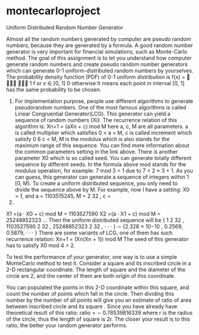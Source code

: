 # montecarloproject


Uniform Distributed Random Number Generator 

Almost all the random numbers generated by computer are pseudo random numbers, because they are generated by a formula. A good random number generator is
very important for financial simulations, such as Monte-Carlo method.
The goal of this assignment is to let you understand how computer generate random numbers and create pseudo random number generators which can generate 0-1
uniform-distributed random numbers by yourselves.
The probability density function (PDF) of 0-1 uniform distribution is
f(x) =



1 f or x ∈ [0, 1]
0 otherwise
It means each point in interval [0, 1] has the same probability to be chosen.
1. For implementation purpose, people use different algorithms to generate pseudorandom numbers. One of the most famous algorithms is called Linear Congruential Generator(LCG). This generator can yield a sequence of random numbers {Xi}. The recurrence relation of this algorithm is:
Xn+1 = (aXn + c) mod M
here a, c, M are all parameters. a is called multiplier which satisfies 0 < a < M,
c is called increment which satisfy 0 6 c < M, M is the modulus which is also
stands for the maximum range of this sequence. You can find more information
about the common parameters setting in the link above. There is another parameter X0 which is so called seed. You can generate totally different sequence by
different seeds. In the formula above mod stands for the modulus operation, for
example: 7 mod 3 = 1 due to 7 = 2 × 3 + 1.
As you can guess, this generator can generate a sequence of integers within
1
[0, M). To create a uniform distributed sequence, you only need to divide the
sequence above by M.
For example, now I have a setting: X0 = 1, and a = 1103515245, M = 2
32
, c =
12345.
X1 =(a · X0 + c) mod M = 1103527590
X2 =(a · X1 + c) mod M = 25248852323
...
Then the uniform distributed sequence will be
{
1
2
32 ,
1103527590
2
32 ,
25248852323
2
32 , · · · } ∼ {2.328 × 10−10
, 0.2569, 0.5879, · · · }
There are some variants of LCG, one of them has such recurrence relation:
Xn+1 = (Xn(Xn + 1)) mod M
The seed of this generator has to satisfy X0 mod 4 = 2.

To test the performance of your generator, one way is to use a simple MonteCarlo method to test it. Consider a square and its inscribed circle in a 2-D rectangular coordinate. The length of square and the diameter of the circle are 2, and
the center of them are both origin of this coordinate.

You can populated the points in this 2-D coordinate within this square, and count
the number of points which fall in the circle. Then dividing this number by the
number of all points will give you an estimate of ratio of area between inscribed
circle and its square . Since you have already have theoretical result of this ratio:
ratio = ∼ 0.78539816339
where r is the radius of the circle, thus the length of square is 2r. The closer your
result is to this ratio, the better your random generator performs.

